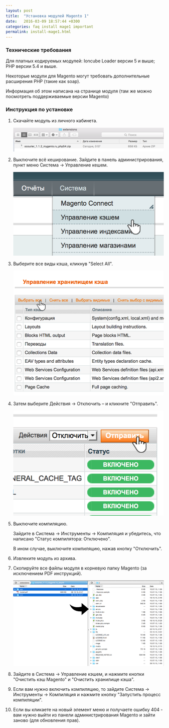 ```yaml
---
layout: post
title:  "Установка модулей Magento 1"
date:   2016-03-09 18:57:44 +0300
categories: faq install mage1 important
permalink: install-mage1.html
---
```

### Технические требования
Для платных кодируемых модулей: Ioncube Loader версии 5 и выше; PHP версии 5.4 и выше.

Некоторые модули для Magento могут требовать дополнительные расширения PHP (такие как soap).

Информация об этом написана на странице модуля (там же можно посмотреть поддерживаемые версии Magento)

### Инструкция по установке
1. Скачайте модуль из личного кабинета.

    ![download](/img/download.png)
2. Выключите всё кеширование. Зайдите в панель администрирования, пункт меню Система -> Управление кешем.

    ![cache_menu](/img/cache_menu.png)

3. Выберите все виды кэша, кликнув "Select All".

    ![cache_all](/img/cache_all.png)

4. Затем выберите Действия -> Отключить &ndash; и кликните "Отправить".

    ![cache_disable](/img/cache_disable.png)

5. Выключите компиляцию.

    Зайдите в Система -> Инструменты -> Компиляция и убедитесь, что написано "Статус компилятора: Отключено".

    В ином случае, выключите компиляцию, нажав кнопку "Отключить".

6. Извлеките модуль из архива.
7. Скопируйте все файлы модуля в корневую папку Magento (за исключением PDF инструкций).

    ![upload](/img/upload.png)

8. Зайдите в Система -> Управление кэшем, и нажмите кнопки "Очистить кэш Magento" и "Очистить хранилище кэша".
9. Если вам нужно включить компиляцию, то зайдите Система -> Инструменты -> Компиляция и нажмите кнопку "Запустить процесс компиляции".
10. Если вы кликаете на новый элемент меню и получаете ошибку 404 - вам нужно выйти из панели администрирования Magento и зайти заново (для обновления прав).
